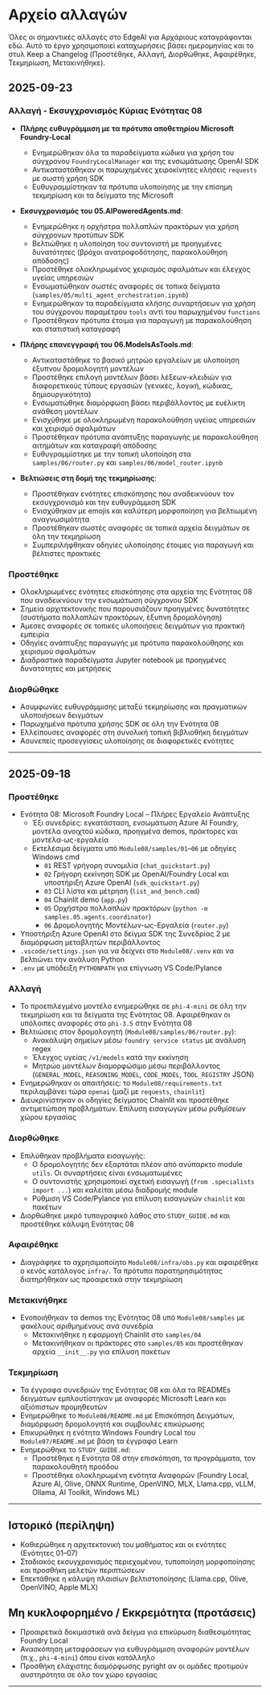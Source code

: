 <!--
CO_OP_TRANSLATOR_METADATA:
{
  "original_hash": "906e890232c6c2e1dac4cccfeb449acd",
  "translation_date": "2025-09-24T22:21:58+00:00",
  "source_file": "CHANGELOG.md",
  "language_code": "el"
}
-->
# Αρχείο αλλαγών

Όλες οι σημαντικές αλλαγές στο EdgeAI για Αρχάριους καταγράφονται εδώ. Αυτό το έργο χρησιμοποιεί καταχωρήσεις βάσει ημερομηνίας και το στυλ Keep a Changelog (Προστέθηκε, Αλλαγή, Διορθώθηκε, Αφαιρέθηκε, Τεκμηρίωση, Μετακινήθηκε).

## 2025-09-23

### Αλλαγή - Εκσυγχρονισμός Κύριας Ενότητας 08
- **Πλήρης ευθυγράμμιση με τα πρότυπα αποθετηρίου Microsoft Foundry-Local**
  - Ενημερώθηκαν όλα τα παραδείγματα κώδικα για χρήση του σύγχρονου `FoundryLocalManager` και της ενσωμάτωσης OpenAI SDK
  - Αντικαταστάθηκαν οι παρωχημένες χειροκίνητες κλήσεις `requests` με σωστή χρήση SDK
  - Ευθυγραμμίστηκαν τα πρότυπα υλοποίησης με την επίσημη τεκμηρίωση και τα δείγματα της Microsoft

- **Εκσυγχρονισμός του 05.AIPoweredAgents.md**:
  - Ενημερώθηκε η ορχήστρα πολλαπλών πρακτόρων για χρήση σύγχρονων προτύπων SDK
  - Βελτιώθηκε η υλοποίηση του συντονιστή με προηγμένες δυνατότητες (βρόχοι ανατροφοδότησης, παρακολούθηση απόδοσης)
  - Προστέθηκε ολοκληρωμένος χειρισμός σφαλμάτων και έλεγχος υγείας υπηρεσιών
  - Ενσωματώθηκαν σωστές αναφορές σε τοπικά δείγματα (`samples/05/multi_agent_orchestration.ipynb`)
  - Ενημερώθηκαν τα παραδείγματα κλήσης συναρτήσεων για χρήση του σύγχρονου παραμέτρου `tools` αντί του παρωχημένου `functions`
  - Προστέθηκαν πρότυπα έτοιμα για παραγωγή με παρακολούθηση και στατιστική καταγραφή

- **Πλήρης επανεγγραφή του 06.ModelsAsTools.md**:
  - Αντικαταστάθηκε το βασικό μητρώο εργαλείων με υλοποίηση έξυπνου δρομολογητή μοντέλων
  - Προστέθηκε επιλογή μοντέλων βάσει λέξεων-κλειδιών για διαφορετικούς τύπους εργασιών (γενικές, λογική, κώδικας, δημιουργικότητα)
  - Ενσωματώθηκε διαμόρφωση βάσει περιβάλλοντος με ευέλικτη ανάθεση μοντέλων
  - Ενισχύθηκε με ολοκληρωμένη παρακολούθηση υγείας υπηρεσιών και χειρισμό σφαλμάτων
  - Προστέθηκαν πρότυπα ανάπτυξης παραγωγής με παρακολούθηση αιτημάτων και καταγραφή απόδοσης
  - Ευθυγραμμίστηκε με την τοπική υλοποίηση στα `samples/06/router.py` και `samples/06/model_router.ipynb`

- **Βελτιώσεις στη δομή της τεκμηρίωσης**:
  - Προστέθηκαν ενότητες επισκόπησης που αναδεικνύουν τον εκσυγχρονισμό και την ευθυγράμμιση SDK
  - Ενισχύθηκαν με emojis και καλύτερη μορφοποίηση για βελτιωμένη αναγνωσιμότητα
  - Προστέθηκαν σωστές αναφορές σε τοπικά αρχεία δειγμάτων σε όλη την τεκμηρίωση
  - Συμπεριλήφθηκαν οδηγίες υλοποίησης έτοιμες για παραγωγή και βέλτιστες πρακτικές

### Προστέθηκε
- Ολοκληρωμένες ενότητες επισκόπησης στα αρχεία της Ενότητας 08 που αναδεικνύουν την ενσωμάτωση σύγχρονου SDK
- Σημεία αρχιτεκτονικής που παρουσιάζουν προηγμένες δυνατότητες (συστήματα πολλαπλών πρακτόρων, έξυπνη δρομολόγηση)
- Άμεσες αναφορές σε τοπικές υλοποιήσεις δειγμάτων για πρακτική εμπειρία
- Οδηγίες ανάπτυξης παραγωγής με πρότυπα παρακολούθησης και χειρισμού σφαλμάτων
- Διαδραστικά παραδείγματα Jupyter notebook με προηγμένες δυνατότητες και μετρήσεις

### Διορθώθηκε
- Ασυμφωνίες ευθυγράμμισης μεταξύ τεκμηρίωσης και πραγματικών υλοποιήσεων δειγμάτων
- Παρωχημένα πρότυπα χρήσης SDK σε όλη την Ενότητα 08
- Ελλείπουσες αναφορές στη συνολική τοπική βιβλιοθήκη δειγμάτων
- Ασυνεπείς προσεγγίσεις υλοποίησης σε διαφορετικές ενότητες

---

## 2025-09-18

### Προστέθηκε
- Ενότητα 08: Microsoft Foundry Local – Πλήρες Εργαλείο Ανάπτυξης
  - Έξι συνεδρίες: εγκατάσταση, ενσωμάτωση Azure AI Foundry, μοντέλα ανοιχτού κώδικα, προηγμένα demos, πράκτορες και μοντέλα-ως-εργαλεία
  - Εκτελέσιμα δείγματα υπό `Module08/samples/01`–`06` με οδηγίες Windows cmd
    - `01` REST γρήγορη συνομιλία (`chat_quickstart.py`)
    - `02` Γρήγορη εκκίνηση SDK με OpenAI/Foundry Local και υποστήριξη Azure OpenAI (`sdk_quickstart.py`)
    - `03` CLI λίστα και μέτρηση (`list_and_bench.cmd`)
    - `04` Chainlit demo (`app.py`)
    - `05` Ορχήστρα πολλαπλών πρακτόρων (`python -m samples.05.agents.coordinator`)
    - `06` Δρομολογητής Μοντέλων-ως-Εργαλεία (`router.py`)
- Υποστήριξη Azure OpenAI στο δείγμα SDK της Συνεδρίας 2 με διαμόρφωση μεταβλητών περιβάλλοντος
- `.vscode/settings.json` για να δείχνει στο `Module08/.venv` και να βελτιώνει την ανάλυση Python
- `.env` με υπόδειξη `PYTHONPATH` για επίγνωση VS Code/Pylance

### Αλλαγή
- Το προεπιλεγμένο μοντέλο ενημερώθηκε σε `phi-4-mini` σε όλη την τεκμηρίωση και τα δείγματα της Ενότητας 08. Αφαιρέθηκαν οι υπόλοιπες αναφορές στο `phi-3.5` στην Ενότητα 08
- Βελτιώσεις στον δρομολογητή (`Module08/samples/06/router.py`):
  - Ανακάλυψη σημείων μέσω `foundry service status` με ανάλυση regex
  - Έλεγχος υγείας `/v1/models` κατά την εκκίνηση
  - Μητρώο μοντέλων διαμορφώσιμο μέσω περιβάλλοντος (`GENERAL_MODEL`, `REASONING_MODEL`, `CODE_MODEL`, `TOOL_REGISTRY` JSON)
- Ενημερώθηκαν οι απαιτήσεις: το `Module08/requirements.txt` περιλαμβάνει τώρα `openai` (μαζί με `requests`, `chainlit`)
- Διευκρινίστηκαν οι οδηγίες δείγματος Chainlit και προστέθηκε αντιμετώπιση προβλημάτων. Επίλυση εισαγωγών μέσω ρυθμίσεων χώρου εργασίας

### Διορθώθηκε
- Επιλύθηκαν προβλήματα εισαγωγής:
  - Ο δρομολογητής δεν εξαρτάται πλέον από ανύπαρκτο module `utils`. Οι συναρτήσεις είναι ενσωματωμένες
  - Ο συντονιστής χρησιμοποιεί σχετική εισαγωγή (`from .specialists import ...`) και καλείται μέσω διαδρομής module
  - Ρύθμιση VS Code/Pylance για επίλυση εισαγωγών `chainlit` και πακέτων
- Διορθώθηκε μικρό τυπογραφικό λάθος στο `STUDY_GUIDE.md` και προστέθηκε κάλυψη Ενότητας 08

### Αφαιρέθηκε
- Διαγράφηκε το αχρησιμοποίητο `Module08/infra/obs.py` και αφαιρέθηκε ο κενός κατάλογος `infra/`. Τα πρότυπα παρατηρησιμότητας διατηρήθηκαν ως προαιρετικά στην τεκμηρίωση

### Μετακινήθηκε
- Ενοποιήθηκαν τα demos της Ενότητας 08 υπό `Module08/samples` με φακέλους αριθμημένους ανά συνεδρία
  - Μετακινήθηκε η εφαρμογή Chainlit στο `samples/04`
  - Μετακινήθηκαν οι πράκτορες στο `samples/05` και προστέθηκαν αρχεία `__init__.py` για επίλυση πακέτων

### Τεκμηρίωση
- Τα έγγραφα συνεδριών της Ενότητας 08 και όλα τα READMEs δειγμάτων εμπλουτίστηκαν με αναφορές Microsoft Learn και αξιόπιστων προμηθευτών
- Ενημερώθηκε το `Module08/README.md` με Επισκόπηση Δειγμάτων, διαμόρφωση δρομολογητή και συμβουλές επικύρωσης
- Επικυρώθηκε η ενότητα Windows Foundry Local του `Module07/README.md` με βάση τα έγγραφα Learn
- Ενημερώθηκε το `STUDY_GUIDE.md`:
  - Προστέθηκε η Ενότητα 08 στην επισκόπηση, τα προγράμματα, τον παρακολουθητή προόδου
  - Προστέθηκε ολοκληρωμένη ενότητα Αναφορών (Foundry Local, Azure AI, Olive, ONNX Runtime, OpenVINO, MLX, Llama.cpp, vLLM, Ollama, AI Toolkit, Windows ML)

---

## Ιστορικό (περίληψη)
- Καθιερώθηκε η αρχιτεκτονική του μαθήματος και οι ενότητες (Ενότητες 01–07)
- Σταδιακός εκσυγχρονισμός περιεχομένου, τυποποίηση μορφοποίησης και προσθήκη μελετών περιπτώσεων
- Επεκτάθηκε η κάλυψη πλαισίων βελτιστοποίησης (Llama.cpp, Olive, OpenVINO, Apple MLX)

## Μη κυκλοφορημένο / Εκκρεμότητα (προτάσεις)
- Προαιρετικά δοκιμαστικά ανά δείγμα για επικύρωση διαθεσιμότητας Foundry Local
- Ανασκόπηση μεταφράσεων για ευθυγράμμιση αναφορών μοντέλων (π.χ., `phi-4-mini`) όπου είναι κατάλληλο
- Προσθήκη ελάχιστης διαμόρφωσης pyright αν οι ομάδες προτιμούν αυστηρότητα σε όλο τον χώρο εργασίας

---

